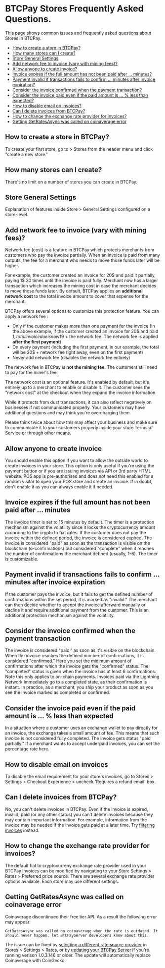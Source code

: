 # BTCPay Stores Frequently Asked Questions.

This page shows common issues and frequently asked questions about Stores in BTCPay.

* [How to create a store in BTCPay?](FAQ-Stores.md#how-to-create-a-store-in-btcpay)
* [How many stores can I create?](FAQ-Stores.md#how-many-stores-can-i-create)
* [Store General Settings](FAQ-Stores.md#store-general-settings)
 * [Add network fee to invoice (vary with mining fees)?](FAQ-Stores.md#add-network-fee-to-invoice-vary-with-mining-fees)
 * [Allow anyone to create invoice?](FAQ-Stores.md#allow-anyone-to-create-invoice)
 * [Invoice expires if the full amount has not been paid after ... minutes?](FAQ-Stores.md#invoice-expires-if-the-full-amount-has-not-been-paid-after--minutes)
 * [Payment invalid if transactions fails to confirm ... minutes after invoice expiration?](FAQ-Stores.md#payment-invalid-if-transactions-fails-to-confirm--minutes-after-invoice-expiration)
 * [Consider the invoice confirmed when the payment transaction?](FAQ-Stores.md#consider-the-invoice-confirmed-when-the-payment-transaction)
 * [Consider the invoice paid even if the paid amount is ... % less than expected?](FAQ-Stores.md#consider-the-invoice-paid-even-if-the-paid-amount-is---less-than-expected)
 * [How to disable email on invoices?](FAQ-Stores.md#how-to-disable-email-on-invoices)
 * [Can I delete invoices from BTCPay?](FAQ-Stores.md#can-i-delete-invoices-from-btcpay)
 * [How to change the exchange rate provider for invoices?](FAQ-Stores.md#how-to-change-the-exchange-rate-provider-for-invoices)
 * [Getting GetRatesAsync was called on coinaverage error](FAQ-Stores.md#getting-getratesasync-was-called-on-coinaverage-error)

## How to create a store in BTCPay?

To create your first store, go to > Stores from the header menu and click "create a new store."

## How many stores can I create?

There's no limit on a number of stores you can create in BTCPay.

## Store General Settings

Explanation of features inside Store > General Settings configured on a store-level.

## Add network fee to invoice (vary with mining fees)?

Network fee (cost) is a feature in BTCPay which protects merchants from customers who pay the invoice partially. When an invoice is paid from many outputs, the fee for a merchant who needs to move those funds later will be higher.

For example, the customer created an invoice for 20$ and paid it partially, paying 1$ 20 times until the invoice is paid fully. Merchant now has a larger transaction which increases the mining cost in case the merchant decides to move those funds later. By default, BTCPay applies an **additional network cost** to the total invoice amount to cover that expense for the merchant. 

BTCPay offers several options to customize this protection feature. You can apply a network fee :

* Only if the customer makes more than one payment for the invoice (In the above example, if the customer created an invoice for 20$ and paid 1$, total invoice due is now 19$ + the network fee. The network fee is applied **after the first payment**)
* On every payment (including the first payment, in our example, the total  will be 20$ + network fee right away, even on the first payment)
* Never add network fee (disables the network fee entirely)

The network fee in BTCPay is **not the mining fee**. The customers still need to pay for the miner's fee. 

The network cost is an optional feature. It's enabled by default, but it's entirely up to a merchant to enable or disable it. The customer sees the "network cost" at the checkout when they expand the invoice information.

While it protects from dust transactions, it can also reflect negatively on businesses if not communicated properly. Your customers may have additional questions and may think you're overcharging them.

Please think twice about how this may affect your business and make sure to communicate it to your customers properly inside your store Terms of Service or through other means.

## Allow anyone to create invoice

You should enable this option if you want to allow the outside world to create invoices in your store. This option is only useful if you're using the payment button or if you are issuing invoices via API or 3rd party HTML website. POS app is pre-authorised and does not need this enabled for a random visitor to open your POS store and create an invoice. If in doubt, don't enable it as you can always enable it if needed.

## Invoice expires if the full amount has not been paid after ... minutes

The invoice timer is set to 15 minutes by default. The timer is a protection mechanism against the volatility since it locks the cryptocurrency amount according to the crypto to fiat rates. If the customer does not pay the invoice within the defined period, the invoice is considered expired. The invoice is considered "paid" as soon as the transaction is visible on the blockchain (o-confirmations) but considered "complete" when it reaches the number of confirmations the merchant defined (usually, 1-6). The timer is customizable.

## Payment invalid if transactions fails to confirm ... minutes after invoice expiration

If the customer pays the invoice, but it fails to get the defined number of confirmations within the set period, it is marked as "invalid." The merchant can then decide whether to accept the invoice afterward manually or decline it and require additional payment from the customer. This is an additional protection mechanism against the volatility.

## Consider the invoice confirmed when the payment transaction

The invoice is considered "paid," as soon as it's visible on the blockchain. When the invoice reaches the defined number of confirmations, it is considered "confirmed." Here you set the minimum amount of confirmations after which the invoice gets the "confirmed" status. The "completed" status is given when the invoice has at least 6 confirmations. Note this only applies to on-chain payments. Invoices paid via the Lightning Network immediately go to a completed state, as their confirmation is instant. In practice, as a merchant, you ship your product as soon as you see the invoice marked as completed or confirmed.


## Consider the invoice paid even if the paid amount is ... % less than expected

In a situation where a customer uses an exchange wallet to pay directly for an invoice, the exchange takes a small amount of fee. This means that such invoice is not considered fully completed. The invoice gets status "paid partially." If a merchant wants to accept underpaid invoices, you can set the percentage rate here.

##  How to disable email on invoices

To disable the email requirement for your store's invoices, go to Stores > Settings > Checkout Experience > uncheck 'Requires a refund email' box. 

## Can I delete invoices from BTCPay?

No, you can't delete invoices in BTCPay. Even if the invoice is expired, invalid, paid (or any other status) you can't delete invoices because they may contain important information. For example, information from the invoice may be needed if the invoice gets paid at a later time. Try [filtering invoices](/Invoices.md#invoice-filtering) instead.

## How to change the exchange rate provider for invoices?

The default fiat to cryptocurreny exchange rate provider used in your BTCPay invoices can be modified by navigating to your Store Settings > Rates > Preferred price source. There are several exchange rate provider options available. Each store may use different settings.

## Getting GetRatesAsync was called on coinaverage error

Coinaverage discontinued their free tier API. As a result the following error may appear:

```
GetRatesAsync was called on coinaverage when the rate is outdated. It should never happen, let BTCPayServer developers know about this.
```

The issue can be fixed by [selecting a different rate source provider](FAQ-Stores.md#how-to-change-the-exchange-rate-provider-for-invoices) in Stores > Settings > Rates, or by [updating your BTCPay Server](FAQ-ServerSettings.md#how-to-update-btcpay-server) if you're running verison 1.0.3.146 or older. The update will automatically replace Coinaverage with CoinGecko.